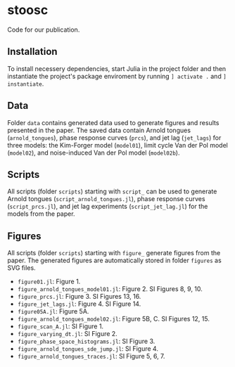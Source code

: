 # stoosc
Code for our publication.

## Installation
To install necessery dependencies, start Julia in the project folder and then instantiate the project's package enviroment by running `] activate .` and `] instantiate`.

## Data
Folder `data` contains generated data used to generate figures and results presented in the paper. The saved data contain Arnold tongues (`arnold_tongues`), phase response curves (`prcs`), and jet lag (`jet_lags`) for three models: the Kim-Forger model (`model01`), limit cycle Van der Pol model (`model02`), and noise-induced Van der Pol model (`model02b`).

## Scripts
All scripts (folder `scripts`) starting with `script_` can be used to generate Arnold tongues (`script_arnold_tongues.jl`), phase response curves (`script_prcs.jl`), and jet lag experiments (`script_jet_lag.jl`) for the models from the paper.

## Figures
All scripts (folder `scripts`) starting with `figure_` generate figures from the paper. The generated figures are automatically stored in folder `figures` as SVG files.
- `figure01.jl`: Figure 1.
- `figure_arnold_tongues_model01.jl`: Figure 2. SI Figures 8, 9, 10.
- `figure_prcs.jl`: Figure 3. SI Figures 13, 16.
- `figure_jet_lags.jl`: Figure 4. SI Figure 14.
- `figure05A.jl`: Figure 5A.
- `figure_arnold_tongues_model02.jl`: Figure 5B, C. SI Figures 12, 15.
- `figure_scan_A.jl`: SI Figure 1.
- `figure_varying_dt.jl`: SI Figure 2.
- `figure_phase_space_histograms.jl`: SI Figure 3.
- `figure_arnold_tongues_sde_jump.jl`: SI Figure 4.
- `figure_arnold_tongues_traces.jl`: SI Figure 5, 6, 7.
